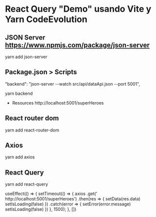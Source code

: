 # React Query "Demo" usando Vite y Yarn  CodeEvolution

<!--
https://www.youtube.com/watch?v=Nm0inP3B_zs&list=PLC3y8-rFHvwjTELCrPrcZlo6blLBUspd2&index=2


// Llamado a la api v1
const { isLoading, data} = useQuery('super-heroes', () => {
  return axios.get('http://localhost:5001/superHeroes');
})

//Repo Git
https://github.com/gopinav/React-Query-Tutorials/blob/master/react-query-demo/src/components/SuperHeroes.page.js

-->

## JSON Server   https://www.npmjs.com/package/json-server
yarn add json-server

## Package.json > Scripts
"backend": "json-server --watch src/api/dataApi.json --port 5001",

yarn backend

- Resources
http://localhost:5001/superHeroes


## React router dom
yarn add react-router-dom

## Axios
yarn add axios

## React Query
yarn add react-query




  useEffect(() => {
    setTimeout(() => {
      axios
      .get(' http://localhost:5001/superHeroes')
      .then(res => {
        setData(res.data)
        setIsLoading(false)
      })
      .catch(error => {
        setError(error.message)
        setIsLoading(false)
      })
    }, 1500);
  }, [])